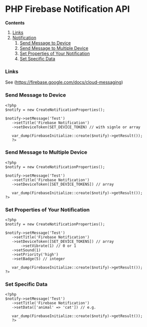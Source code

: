 # PHP Firebase Notification API

**Contents**
1. [Links](#links)
2. [Notification](#send)
   1. [Send Message to Device](#send)
   2. [Send Message to Multiple Device](#multiple)
   3. [Set Properties of Your Notification](#properties)
   4. [Set Specific Data](#data)

<a name="links"></a>
### Links

See (https://firebase.google.com/docs/cloud-messaging)

<a name="send"></a>
### Send Message to Device

    <?php
	$notify = new CreateNotificationProperties();
	
	$notify->setMessage('Test')
	   ->setTitle('Firebase Notification')
	   ->setDeviceToken(SET_DEVİCE_TOKEN) // with signle or array
	   
	   var_dump(FirebaseInitialize::create($notify)->getResult());
	   ?>

<a name="multiple"></a>
### Send Message to Multiple Device

    <?php
	$notify = new CreateNotificationProperties();
	
	$notify->setMessage('Test')
	   ->setTitle('Firebase Notification')
	   ->setDeviceToken([SET_DEVİCE_TOKENS]) // array
	   
	   var_dump(FirebaseInitialize::create($notify)->getResult());
	?>

<a name="properties"></a>
### Set Properties of Your Notification

    <?php
	$notify = new CreateNotificationProperties();
	
	$notify->setMessage('Test')
	   ->setTitle('Firebase Notification')
	   ->setDeviceToken([SET_DEVİCE_TOKENS]) // array
	   	   ->setVibrate(1) // 0 or 1
	   ->setSound(1)
	   ->setPriority('high')
	   ->setBadge(5) // integer
	   
	   var_dump(FirebaseInitialize::create($notify)->getResult());
	?>

<a name="data"></a>
### Set Specific Data

    <?php
	$notify->setMessage('Test')
	   ->setTitle('Firebase Notification')
	   ->setData(['animal' => 'cat']) // e.g.
	   
	   var_dump(FirebaseInitialize::create($notify)->getResult());
	   ?>